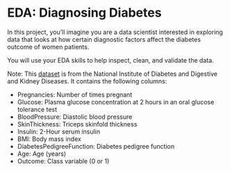 # EDA: Diagnosing Diabetes
In this project, you’ll imagine you are a data scientist interested in exploring data that looks at how certain diagnostic factors affect the diabetes outcome of women patients.

You will use your EDA skills to help inspect, clean, and validate the data.

Note: This [dataset](https://www.kaggle.com/datasets/uciml/pima-indians-diabetes-database) is from the National Institute of Diabetes and Digestive and Kidney Diseases. It contains the following columns:

- Pregnancies: Number of times pregnant
- Glucose: Plasma glucose concentration at 2 hours in an oral glucose tolerance test
- BloodPressure: Diastolic blood pressure
- SkinThickness: Triceps skinfold thickness
- Insulin: 2-Hour serum insulin
- BMI: Body mass index
- DiabetesPedigreeFunction: Diabetes pedigree function
- Age: Age (years)
- Outcome: Class variable (0 or 1)
